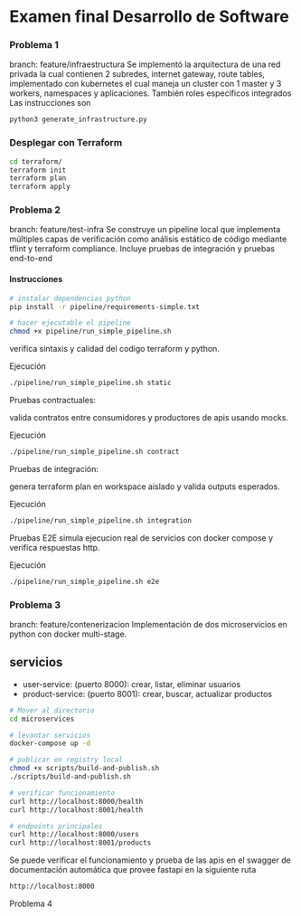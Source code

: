 # Examen final Desarrollo de Software

### Problema 1
branch: feature/infraestructura
Se implementó la arquitectura de una red privada la cual contienen 2 subredes, internet gateway, route tables, implementado con kubernetes el cual maneja un cluster con 1 master y 3 workers, namespaces y aplicaciones. También roles específicos integrados
Las instrucciones son
```bash
python3 generate_infrastructure.py
```

### Desplegar con Terraform
```bash
cd terraform/
terraform init
terraform plan
terraform apply
```

### Problema 2
branch: feature/test-infra
Se construye un pipeline local que implementa múltiples capas de verificación como análisis estático de código mediante tflint y terraform compliance. Incluye pruebas de integración y pruebas end-to-end

#### Instrucciones

```bash
# instalar dependencias python
pip install -r pipeline/requirements-simple.txt

# hacer ejecutable el pipeline
chmod +x pipeline/run_simple_pipeline.sh
```
verifica sintaxis y calidad del codigo terraform y python.

Ejecución
```bash
./pipeline/run_simple_pipeline.sh static
```
Pruebas contractuales:

valida contratos entre consumidores y productores de apis usando mocks.

Ejecución
```bash
./pipeline/run_simple_pipeline.sh contract
```
Pruebas de integración:

genera terraform plan en workspace aislado y valida outputs esperados.

Ejecución
```bash
./pipeline/run_simple_pipeline.sh integration
```
Pruebas E2E
simula ejecucion real de servicios con docker compose y verifica respuestas http.

Ejecución
```bash
./pipeline/run_simple_pipeline.sh e2e
```
### Problema 3
branch: feature/contenerizacion
Implementación de dos microservicios en python con docker multi-stage.

## servicios

- user-service: (puerto 8000): crear, listar, eliminar usuarios
- product-service: (puerto 8001): crear, buscar, actualizar productos

```bash
# Mover al directorio
cd microservices

# levantar servicios
docker-compose up -d

# publicar en registry local
chmod +x scripts/build-and-publish.sh
./scripts/build-and-publish.sh

# verificar funcionamiento
curl http://localhost:8000/health
curl http://localhost:8001/health

# endpoints principales
curl http://localhost:8000/users
curl http://localhost:8001/products
```
Se puede verificar el funcionamiento y prueba de las apis en el swagger de documentación automática que provee fastapi en la siguiente ruta
```txt
http://localhost:8000
```

Problema 4
